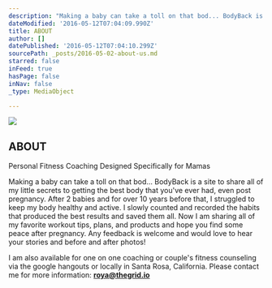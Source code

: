 ```yaml
---
description: "Making a baby can take a toll on that bod... BodyBack is a site to share all of my little secrets to getting the best body that you've ever had, even post pregnancy. After 2 babies and for over 10 years before that, I struggled to keep my body healthy and active. I slowly counted and recorded the habits that produced the best results and saved them all. Now I am sharing all of my favorite workout tips, plans, and products and hope you find some peace after pregnancy. Any feedback is welcome and would love to hear your stories and before and after photos!"
dateModified: '2016-05-12T07:04:09.990Z'
title: ABOUT
author: []
datePublished: '2016-05-12T07:04:10.299Z'
sourcePath: _posts/2016-05-02-about-us.md
starred: false
inFeed: true
hasPage: false
inNav: false
_type: MediaObject

---
```

<article style=""><img src="https://s3-us-west-2.amazonaws.com/the-grid-img/p/06ef19fd1a3fde4b6cc3a941b5adec4c70aa0075.png" /><h1>ABOUT</h1><p>Personal Fitness Coaching Designed Specifically for Mamas</p></article>

Making a baby can take a toll on that bod... BodyBack is a site to share all of my little secrets to getting the best body that you've ever had, even post pregnancy. After 2 babies and for over 10 years before that, I struggled to keep my body healthy and active. I slowly counted and recorded the habits that produced the best results and saved them all. Now I am sharing all of my favorite workout tips, plans, and products and hope you find some peace after pregnancy. Any feedback is welcome and would love to hear your stories and before and after photos!

I am also available for one on one coaching or couple's fitness counseling via the google hangouts or locally in Santa Rosa, California. Please contact me for more information: **roya@thegrid.io**